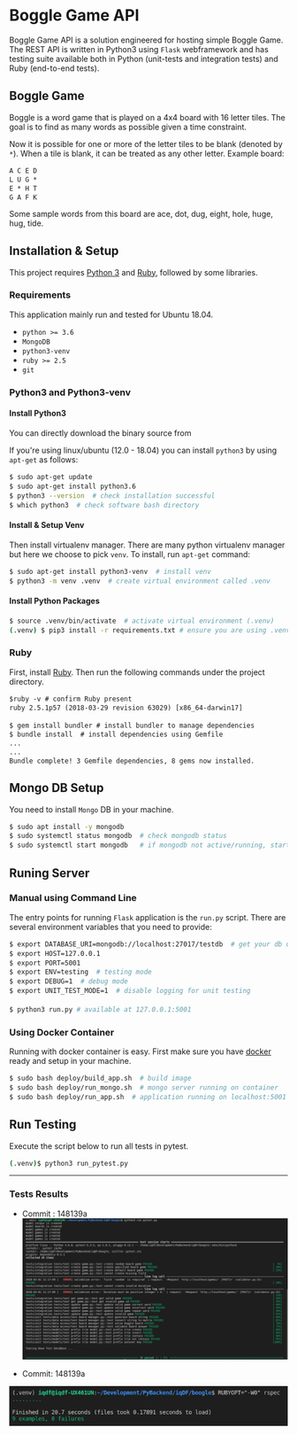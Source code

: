 # Boggle Game API

Boggle Game API is a solution engineered for hosting simple Boggle Game. The REST API is written in Python3 using `Flask` webframework and has testing suite available both in Python (unit-tests and integration tests) and Ruby (end-to-end tests).

## Boggle Game
Boggle is a word game that is played on a 4x4 board with 16 letter tiles.
The goal is to find as many words as possible given a time constraint.

Now it is possible for one or more of the letter tiles to be blank (denoted by `*`).
When a tile is blank, it can be treated as any other letter.  Example board:

```
A C E D
L U G *
E * H T
G A F K
```

Some sample words from this board are ace, dot, dug, eight, hole, huge, hug, tide.


## Installation & Setup


This project requires [Python 3](https://www.python.org/) and [Ruby](https://www.ruby-lang.org/en/documentation/installation/), followed by some libraries.


### Requirements

This application mainly run and tested for Ubuntu 18.04.
- `python >= 3.6`
- `MongoDB`
- `python3-venv`
- `ruby >= 2.5`
- `git`


### Python3 and Python3-venv

#### Install Python3
You can directly download the binary source from 

If you're using linux/ubuntu (12.0 - 18.04) you can install `python3` by using `apt-get` as follows:

```bash
$ sudo apt-get update
$ sudo apt-get install python3.6
$ python3 --version  # check installation successful
$ which python3  # check software bash directory
```

#### Install & Setup Venv

Then install virtualenv manager. There are many python virtualenv manager but here we choose to pick `venv`. To install, run `apt-get` command:

```bash
$ sudo apt-get install python3-venv  # install venv
$ python3 -m venv .venv  # create virtual environment called .venv
```

#### Install Python Packages
```bash
$ source .venv/bin/activate  # activate virtual environment (.venv)
(.venv) $ pip3 install -r requirements.txt # ensure you are using .venv and python 3.6
```

### Ruby

First, install [Ruby](https://www.ruby-lang.org/en/documentation/installation/). Then run the following commands under the project directory.

```
$ruby -v # confirm Ruby present
ruby 2.5.1p57 (2018-03-29 revision 63029) [x86_64-darwin17]

$ gem install bundler # install bundler to manage dependencies
$ bundle install  # install dependencies using Gemfile
...
...
Bundle complete! 3 Gemfile dependencies, 8 gems now installed.

```


## Mongo DB Setup

You need to install `Mongo` DB in your machine.

```bash
$ sudo apt install -y mongodb
$ sudo systemctl status mongodb  # check mongodb status
$ sudo systemctl start mongodb   # if mongodb not active/running, start db using systemctl
```


## Runing Server

### Manual using Command Line

The entry points for running `Flask` application is the `run.py` script. There are several environment variables that you need to provide:

```bash
$ export DATABASE_URI=mongodb://localhost:27017/testdb  # get your db url
$ export HOST=127.0.0.1
$ export PORT=5001
$ export ENV=testing  # testing mode
$ export DEBUG=1  # debug mode
$ export UNIT_TEST_MODE=1  # disable logging for unit testing

$ python3 run.py # available at 127.0.0.1:5001
```

### Using Docker Container

Running with docker container is easy. First make sure you have [docker](https://docs.docker.com/install/) ready and setup in your machine.

```bash
$ sudo bash deploy/build_app.sh  # build image
$ sudo bash deploy/run_mongo.sh  # mongo server running on container
$ sudo bash deploy/run_app.sh  # application running on localhost:5001
```

## Run Testing

Execute the script below to run all tests in pytest.

```bash
(.venv)$ python3 run_pytest.py
```
------

### Tests Results

- Commit : 148139a
![Pytest](/docs/assets/pytest_testing.png "Pytest result")

- Commit: 148139a

![Ruby](docs/assets/rspec_testing.png "Rspec result")
